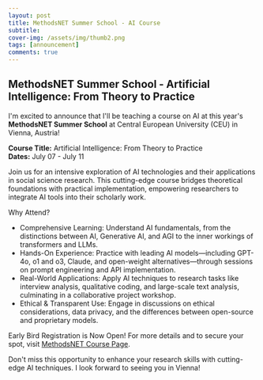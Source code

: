 ```yaml
---
layout: post
title: MethodsNET Summer School - AI Course
subtitle: 
cover-img: /assets/img/thumb2.png
tags: [announcement]
comments: true
---
```


## MethodsNET Summer School - Artificial Intelligence: From Theory to Practice ##

I'm excited to announce that I'll be teaching a course on AI at this year's **MethodsNET Summer School** at Central European University (CEU) in Vienna, Austria!

**Course Title:** Artificial Intelligence: From Theory to Practice \
**Dates:** July 07 - July 11

Join us for an intensive exploration of AI technologies and their applications in social science research. This cutting-edge course bridges theoretical foundations with practical implementation, empowering researchers to integrate AI tools into their scholarly work.

Why Attend?

- Comprehensive Learning: Understand AI fundamentals, from the distinctions between AI, Generative AI, and AGI to the inner workings of transformers and LLMs.
- Hands-On Experience: Practice with leading AI models—including GPT-4o, o1 and o3, Claude, and open-weight alternatives—through sessions on prompt engineering and API implementation.
- Real-World Applications: Apply AI techniques to research tasks like interview analysis, qualitative coding, and large-scale text analysis, culminating in a collaborative project workshop.
- Ethical & Transparent Use: Engage in discussions on ethical considerations, data privacy, and the differences between open-source and proprietary models.

Early Bird Registration is Now Open!
For more details and to secure your spot, visit [MethodsNET Course Page](https://methodsnet.org/course/d01-06pm-artificial-intelligence-theory-and-practice/).

Don't miss this opportunity to enhance your research skills with cutting-edge AI techniques. I look forward to seeing you in Vienna!


